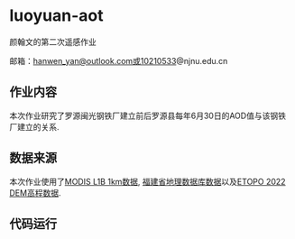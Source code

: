 # luoyuan-aot
颜翰文的第二次遥感作业

邮箱：hanwen_yan@outlook.com或10210533@njnu.edu.cn
## 作业内容
本次作业研究了罗源闽光钢铁厂建立前后罗源县每年6月30日的AOD值与该钢铁厂建立的关系. 
## 数据来源
本次作业使用了[MODIS L1B 1km数据](https://ladsweb.modaps.eosdis.nasa.gov/missions-and-measurements/products/MOD021KM), [福建省地理数据库数据](https://bzdt.fjmap.net/widget/standardmap/result/result.html?resultid=702&yearver=%E5%BD%93%E5%89%8D%E7%89%88%E6%9C%AC)以及[ETOPO 2022 DEM高程数据](https://www.ncei.noaa.gov/products/etopo-global-relief-model). 
## 代码运行
